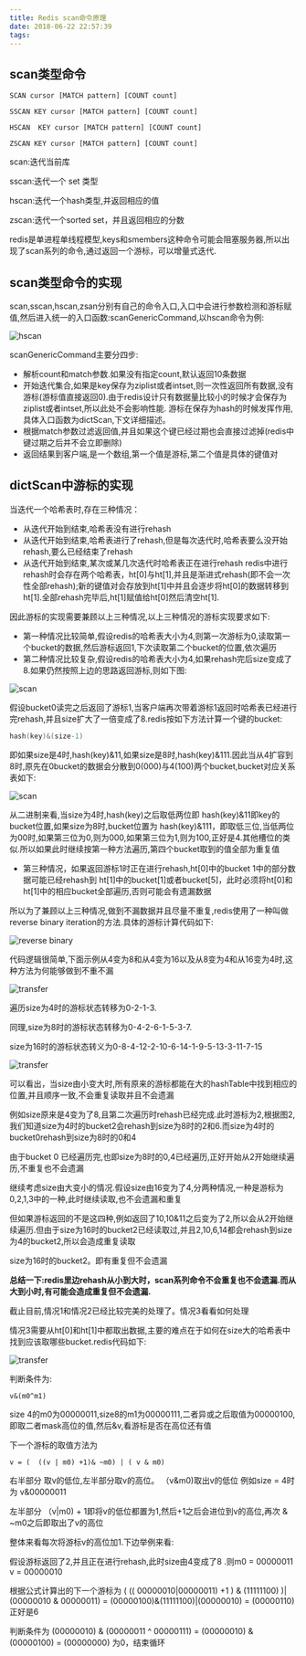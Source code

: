 ```yaml
---
title: Redis scan命令原理
date: 2018-06-22 22:57:39
tags:
---
```


## scan类型命令
```
SCAN cursor [MATCH pattern] [COUNT count]

SSCAN KEY cursor [MATCH pattern] [COUNT count]

HSCAN  KEY cursor [MATCH pattern] [COUNT count]

ZSCAN KEY cursor [MATCH pattern] [COUNT count]
```
scan:迭代当前库

sscan:迭代一个 set 类型

hscan:迭代一个hash类型,并返回相应的值

zscan:迭代一个sorted set，并且返回相应的分数

redis是单进程单线程模型,keys和smembers这种命令可能会阻塞服务器,所以出现了scan系列的命令,通过返回一个游标，可以增量式迭代.

## scan类型命令的实现
scan,sscan,hscan,zsan分别有自己的命令入口,入口中会进行参数检测和游标赋值,然后进入统一的入口函数:scanGenericCommand,以hscan命令为例:

![hscan](/img/scan1.png)

scanGenericCommand主要分四步:

* 解析count和match参数.如果没有指定count,默认返回10条数据
* 开始迭代集合,如果是key保存为ziplist或者intset,则一次性返回所有数据,没有游标(游标值直接返回0).由于redis设计只有数据量比较小的时候才会保存为ziplist或者intset,所以此处不会影响性能.
游标在保存为hash的时候发挥作用,具体入口函数为dictScan,下文详细描述。
* 根据match参数过滤返回值,并且如果这个键已经过期也会直接过滤掉(redis中键过期之后并不会立即删除)
* 返回结果到客户端,是一个数组,第一个值是游标,第二个值是具体的键值对

## dictScan中游标的实现
当迭代一个哈希表时,存在三种情况：

* 从迭代开始到结束,哈希表没有进行rehash
* 从迭代开始到结束,哈希表进行了rehash,但是每次迭代时,哈希表要么没开始rehash,要么已经结束了rehash
* 从迭代开始到结束,某次或某几次迭代时哈希表正在进行rehash
redis中进行rehash时会存在两个哈希表，ht[0]与ht[1],并且是渐进式rehash(即不会一次性全部rehash);新的键值对会存放到ht[1]中并且会逐步将ht[0]的数据转移到ht[1].全部rehash完毕后,ht[1]赋值给ht[0]然后清空ht[1].

因此游标的实现需要兼顾以上三种情况,以上三种情况的游标实现要求如下:

* 第一种情况比较简单,假设redis的哈希表大小为4,则第一次游标为0,读取第一个bucket的数据,然后游标返回1,下次读取第二个bucket的位置,依次遍历
* 第二种情况比较复杂,假设redis的哈希表大小为4,如果rehash完后size变成了8.如果仍然按照上边的思路返回游标,则如下图:

![scan](/img/scan2.png)


 假设bucket0读完之后返回了游标1,当客户端再次带着游标1返回时哈希表已经进行完rehash,并且size扩大了一倍变成了8.redis按如下方法计算一个键的bucket:

``` c
hash(key)&(size-1)
```
即如果size是4时,hash(key)&11,如果size是8时,hash(key)&111.因此当从4扩容到8时,原先在0bucket的数据会分散到0(000)与4(100)两个bucket,bucket对应关系表如下:

![scan](/img/scan3.png)

从二进制来看,当size为4时,hash(key)之后取低两位即 hash(key)&11即key的bucket位置,如果size为8时,bucket位置为 hash(key)&111，即取低三位,当低两位为00时,如果第三位为0,则为000,如果第三位为1,则为100,正好是4.其他槽位的类似.所以如果此时继续按第一种方法遍历,第四个bucket取到的值全部为重复值

*  第三种情况，如果返回游标1时正在进行rehash,ht[0]中的bucket 1中的部分数据可能已经rehash到 ht[1]中的bucket[1]或者bucket[5]，此时必须将ht[0]和ht[1]中的相应bucket全部遍历,否则可能会有遗漏数据

所以为了兼顾以上三种情况,做到不漏数据并且尽量不重复,redis使用了一种叫做reverse binary iteration的方法.具体的游标计算代码如下:

![reverse binary](/img/scan4.png)

代码逻辑很简单,下面示例从4变为8和从4变为16以及从8变为4和从16变为4时,这种方法为何能够做到不重不漏

![transfer](/img/scan5.png)

遍历size为4时的游标状态转移为0-2-1-3.

同理,size为8时的游标状态转移为0-4-2-6-1-5-3-7.

size为16时的游标状态转义为0-8-4-12-2-10-6-14-1-9-5-13-3-11-7-15

![transfer](/img/scan6.png)


可以看出，当size由小变大时,所有原来的游标都能在大的hashTable中找到相应的位置,并且顺序一致,不会重复读取并且不会遗漏

例如size原来是4变为了8,且第二次遍历时rehash已经完成.此时游标为2,根据图2,我们知道size为4时的bucket2会rehash到size为8时的2和6.而size为4时的bucket0rehash到size为8时的0和4

由于bucket 0 已经遍历完,也即size为8时的0,4已经遍历,正好开始从2开始继续遍历,不重复也不会遗漏



继续考虑size由大变小的情况.假设size由16变为了4,分两种情况,一种是游标为0,2,1,3中的一种,此时继续读取,也不会遗漏和重复

但如果游标返回的不是这四种,例如返回了10,10&11之后变为了2,所以会从2开始继续遍历.但由于size为16时的bucket2已经读取过,并且2,10,6,14都会rehash到size为4的bucket2,所以会造成重复读取

size为16时的bucket2。即有重复但不会遗漏

**总结一下:redis里边rehash从小到大时，scan系列命令不会重复也不会遗漏.而从大到小时,有可能会造成重复但不会遗漏.**

截止目前,情况1和情况2已经比较完美的处理了。情况3看看如何处理

情况3需要从ht[0]和ht[1]中都取出数据,主要的难点在于如何在size大的哈希表中找到应该取哪些bucket.redis代码如下:

![transfer](/img/scan7.png)

判断条件为:

```
v&(m0^m1)
```
size 4的m0为00000011,size8的m1为00000111,二者异或之后取值为00000100,即取二者mask高位的值,然后&v,看游标是否在高位还有值

下一个游标的取值方法为 
```
v = (  ((v | m0) +1)& ~m0) | ( v & m0)
```
右半部分 取v的低位,左半部分取v的高位。  （v&m0)取出v的低位 例如size = 4时为 v&00000011

左半部分 （v|m0) + 1即将v的低位都置为1,然后+1之后会进位到v的高位,再次 & ~m0之后即取出了v的高位

整体来看每次将游标v的高位加1.下边举例来看:

假设游标返回了2,并且正在进行rehash,此时size由4变成了8 .则m0 = 00000011 v = 00000010

根据公式计算出的下一个游标为 ( (( 00000010|00000011) +1 ) & (11111100) )| (00000010 & 00000011) = (00000100)&(11111100)|(00000010) = (00000110) 正好是6

判断条件为 (00000010) & (00000011 ^ 00000111) = (00000010) & (00000100) = (00000000) 为0，结束循环
